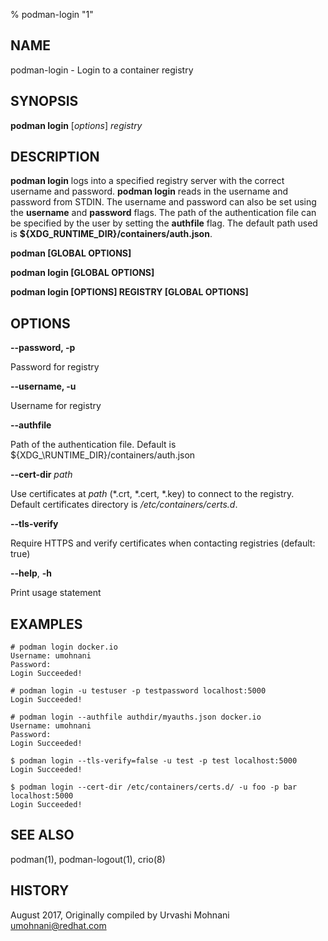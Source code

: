 % podman-login "1"

## NAME
podman\-login - Login to a container registry

## SYNOPSIS
**podman login** [*options*] *registry*

## DESCRIPTION
**podman login** logs into a specified registry server with the correct username
and password. **podman login** reads in the username and password from STDIN.
The username and password can also be set using the **username** and **password** flags.
The path of the authentication file can be specified by the user by setting the **authfile**
flag. The default path used is **${XDG\_RUNTIME_DIR}/containers/auth.json**.

**podman [GLOBAL OPTIONS]**

**podman login [GLOBAL OPTIONS]**

**podman login [OPTIONS] REGISTRY [GLOBAL OPTIONS]**

## OPTIONS

**--password, -p**

Password for registry

**--username, -u**

Username for registry

**--authfile**

Path of the authentication file. Default is ${XDG_\RUNTIME\_DIR}/containers/auth.json

**--cert-dir** *path*

Use certificates at *path* (\*.crt, \*.cert, \*.key) to connect to the registry.
Default certificates directory is _/etc/containers/certs.d_.

**--tls-verify**

Require HTTPS and verify certificates when contacting registries (default: true)

**--help**, **-h**

Print usage statement

## EXAMPLES

```
# podman login docker.io
Username: umohnani
Password:
Login Succeeded!
```

```
# podman login -u testuser -p testpassword localhost:5000
Login Succeeded!
```

```
# podman login --authfile authdir/myauths.json docker.io
Username: umohnani
Password:
Login Succeeded!
```

```
$ podman login --tls-verify=false -u test -p test localhost:5000
Login Succeeded!
```

```
$ podman login --cert-dir /etc/containers/certs.d/ -u foo -p bar localhost:5000
Login Succeeded!
```

## SEE ALSO
podman(1), podman-logout(1), crio(8)

## HISTORY
August 2017, Originally compiled by Urvashi Mohnani <umohnani@redhat.com>
